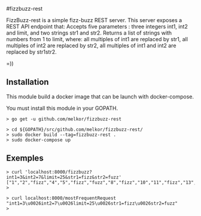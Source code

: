 #fizzbuzz-rest

FizzBuzz-rest is a simple fizz-buzz REST server. This server exposes a REST API endpoint that: Accepts five parameters : three integers int1, int2 and limit, and two strings str1 and str2. Returns a list of strings with numbers from 1 to limit, where: all multiples of int1 are replaced by str1, all multiples of int2 are replaced by str2, all multiples of int1 and int2 are replaced by str1str2.

=))

## Installation

This module build a docker image that can be launch with docker-compose. 

You must install this module in your GOPATH.
``` shell
> go get -u github.com/melkor/fizzbuzz-rest

```

``` shell
> cd ${GOPATH}/src/github.com/melkor/fizzbuzz-rest/
> sudo docker build --tag=fizzbuzz-rest .
> sudo docker-compose up
```

## Exemples
``` shell
> curl 'localhost:8000/fizzbuzz?int1=3&int2=7&limit=25&str1=fizz&str2=fuzz'
["1","2","fizz","4","5","fizz","fuzz","8","fizz","10","11","fizz","13","fuzz","fizz","16","17","fizz","19","20","fizzfuzz","22","23","fizz","25"]
>
```

``` shell
> curl localhost:8000/mostFrequentRequest
"int1=3\u0026int2=7\u0026limit=25\u0026str1=fizz\u0026str2=fuzz"
>
```


<!--
  506  docker run -p 8000:8000 fizzbuzz-rest
  507  docker build --tag=fizzbuzz-rest .
  508  docker build --tag=fizzbuzz-rest .
  509  docker run -p 8000:8000 fizzbuzz-rest
  510  docker build --tag=fizzbuzz-rest .
  511  docker run -p 8000:8000 fizzbuzz-rest
  512  docker build --tag=fizzbuzz-rest .
  513  docker run -p 8000:8000 fizzbuzz-rest
  514  docker build --tag=fizzbuzz-rest .
  515  docker run -p 8000:8000 fizzbuzz-rest
  516  docker-compose up
  517  curl -L "https://github.com/docker/compose/releases/download/1.23.2/docker-compose-$(uname -s)-$(uname -m)" -o /usr/local/bin/docker-compose
  518  chmod +x /usr/local/bin/docker-compose
  519  docker-compose --version
  520  docker-compose up
  521  docker-compose down
-->
